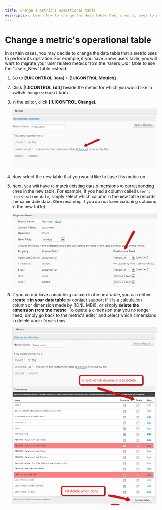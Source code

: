 ```yaml
---
title: Change a metric's operational table
description: Learn how to change the data table that a metric uses to perform its operation.
---
```

# Change a metric's operational table

In certain cases, you may decide to change the data table that a metric uses to perform its operation. For example, if you have a new users table, you will want to migrate your user related metrics from the  "Users\_Old" table to use the "Users\_New" table instead.

1. Go to **[!UICONTROL Data]** > **[!UICONTROL Metrics]**
1. Click **[!UICONTROL Edit]** beside the metric for which you would like to switch the `operational` table.
1. In the editor, click **[!UICONTROL Change]**.

    ![](../../assets/change-metrics-1.png)
1. Now select the new table that you would like to base this metric on.
1. Next, you will have to match existing data dimensions to corresponding ones in the new table. For example, if you had a column called `User's registration date`, simply select which column in the new table records the same date data. (See next step if you do not have matching columns in the new table)

    ![](../../assets/change-metrics-2.png)

1. If you do not have a matching column in the new table, you can either **create it in your data table** or [contact support](../../getting-started/support.md) if it is a calculation column or dimension made by [!DNL MBI]), or simply **delete the dimension from the metric**. To delete a dimension that you no longer need, simply go back to the metric's editor and select which dimensions to delete under `Dimensions`.

    ![](../../assets/change-metrics-3.png)
